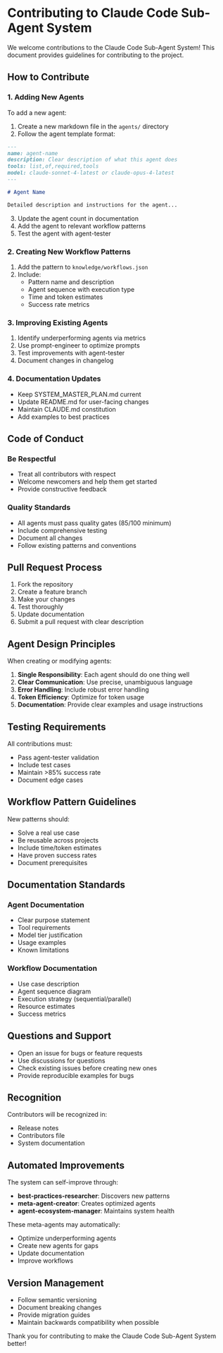 # Contributing to Claude Code Sub-Agent System

We welcome contributions to the Claude Code Sub-Agent System! This document provides guidelines for contributing to the project.

## How to Contribute

### 1. Adding New Agents

To add a new agent:

1. Create a new markdown file in the `agents/` directory
2. Follow the agent template format:

```markdown
---
name: agent-name
description: Clear description of what this agent does
tools: list,of,required,tools
model: claude-sonnet-4-latest or claude-opus-4-latest
---

# Agent Name

Detailed description and instructions for the agent...
```

3. Update the agent count in documentation
4. Add the agent to relevant workflow patterns
5. Test the agent with agent-tester

### 2. Creating New Workflow Patterns

1. Add the pattern to `knowledge/workflows.json`
2. Include:
   - Pattern name and description
   - Agent sequence with execution type
   - Time and token estimates
   - Success rate metrics

### 3. Improving Existing Agents

1. Identify underperforming agents via metrics
2. Use prompt-engineer to optimize prompts
3. Test improvements with agent-tester
4. Document changes in changelog

### 4. Documentation Updates

- Keep SYSTEM_MASTER_PLAN.md current
- Update README.md for user-facing changes
- Maintain CLAUDE.md constitution
- Add examples to best practices

## Code of Conduct

### Be Respectful
- Treat all contributors with respect
- Welcome newcomers and help them get started
- Provide constructive feedback

### Quality Standards
- All agents must pass quality gates (85/100 minimum)
- Include comprehensive testing
- Document all changes
- Follow existing patterns and conventions

## Pull Request Process

1. Fork the repository
2. Create a feature branch
3. Make your changes
4. Test thoroughly
5. Update documentation
6. Submit a pull request with clear description

## Agent Design Principles

When creating or modifying agents:

1. **Single Responsibility**: Each agent should do one thing well
2. **Clear Communication**: Use precise, unambiguous language
3. **Error Handling**: Include robust error handling
4. **Token Efficiency**: Optimize for token usage
5. **Documentation**: Provide clear examples and usage instructions

## Testing Requirements

All contributions must:
- Pass agent-tester validation
- Include test cases
- Maintain >85% success rate
- Document edge cases

## Workflow Pattern Guidelines

New patterns should:
- Solve a real use case
- Be reusable across projects
- Include time/token estimates
- Have proven success rates
- Document prerequisites

## Documentation Standards

### Agent Documentation
- Clear purpose statement
- Tool requirements
- Model tier justification
- Usage examples
- Known limitations

### Workflow Documentation
- Use case description
- Agent sequence diagram
- Execution strategy (sequential/parallel)
- Resource estimates
- Success metrics

## Questions and Support

- Open an issue for bugs or feature requests
- Use discussions for questions
- Check existing issues before creating new ones
- Provide reproducible examples for bugs

## Recognition

Contributors will be recognized in:
- Release notes
- Contributors file
- System documentation

## Automated Improvements

The system can self-improve through:
- **best-practices-researcher**: Discovers new patterns
- **meta-agent-creator**: Creates optimized agents
- **agent-ecosystem-manager**: Maintains system health

These meta-agents may automatically:
- Optimize underperforming agents
- Create new agents for gaps
- Update documentation
- Improve workflows

## Version Management

- Follow semantic versioning
- Document breaking changes
- Provide migration guides
- Maintain backwards compatibility when possible

Thank you for contributing to make the Claude Code Sub-Agent System better!
